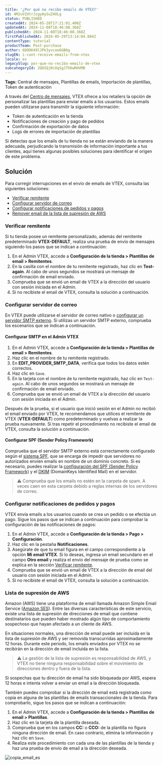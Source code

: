 ```yaml
---
title: '¿Por qué no recibo emails de VTEX?'
id: 4M2uVZdtrJzgyAySuZ4OLg
status: PUBLISHED
createdAt: 2024-05-28T17:21:01.400Z
updatedAt: 2024-11-08T18:46:08.368Z
publishedAt: 2024-11-08T18:46:08.368Z
firstPublishedAt: 2024-05-29T13:14:04.884Z
contentType: tutorial
productTeam: Post-purchase
author: 6DODK49lJPk3yvcoe6GB6g
slugEN: i-cant-receive-emails-from-vtex
locale: es
legacySlug: por-que-no-recibo-emails-de-vtex
subcategoryId: 2Q0IQjRcOqSgJTh6wRHVMB
---
```


**Tags:** Central de mensajes, Plantillas de emails, Importación de plantillas, Token de autenticación

A través del [Centro de mensajes](https://help.vtex.com/es/tutorial/como-funciona-el-message-center--tutorials_84), VTEX ofrece a los retailers la opción de personalizar las plantillas para enviar emails a los usuarios. Estos emails pueden utilizarse para transmitir la siguiente información:
- Token de autenticación en la tienda
-	Notificaciones de creación y pago de pedidos
- Confirmación de exportación de datos
- Logs de errores de importación de plantillas

Si detectas que los emails de tu tienda no se están enviando de la manera adecuada, perjudicando la transmisión de información importante a tus clientes, aquí tienes algunas posibles soluciones para identificar el origen de este problema.

## Solución

Para corregir interrupciones en el envío de emails de VTEX, consulta las siguientes soluciones:

- [Verificar remitente](#verificar-remitente)
- [Configurar servidor de correo](#configurar-servidor-de-correo)
- [Configurar notificaciones de pedidos y pagos](#configurar-notificaciones-de-pedidos-y-pagos)
- [Remover email de la lista de supresión de AWS](#lista-de-supresion-de-aws)

### Verificar remitente

Si tu tienda posee un remitente personalizado, además del remitente predeterminado __VTEX-DEFAULT__, realiza una prueba de envío de mensajes siguiendo los pasos que se indican a continuación:

1. En el Admin VTEX, accede a __Configuración de la tienda > Plantillas de email > Remitentes__.
2. En la casilla con el nombre de tu remitente registrado, haz clic en __Test-again__. Al cabo de unos segundos se mostrará un mensaje de confirmación de email enviado.
3. Comprueba que se envió un email de VTEX a la dirección del usuario con sesión iniciada en el Admin.
4. Si no recibiste el email de VTEX, consulta la solución a continuación.

### Configurar servidor de correo

En VTEX puede utilizarse el servidor de correo nativo o [configurar un servidor SMTP externo](https://help.vtex.com/es/tutorial/personalizando-o-smtp-da-vtex--tutorials_2733). Si utilizas un servidor SMTP externo, comprueba los escenarios que se indican a continuación.

#### Configurar SMTP en el Admin VTEX

1. En el Admin VTEX, accede a __Configuración de la tienda > Plantillas de email > Remitentes__.
2. Haz clic en el nombre de tu remitente registrado.
3. En __EDIT_PROVIDER_SMTP_DATA__, verifica que todos los datos estén correctos.
4. Haz clic en `Save`.
5. En la tarjeta con el nombre de tu remitente registrado, haz clic en `Test-again`. Al cabo de unos segundos se mostrará un mensaje de confirmación de email enviado.
6. Comprueba que se envió un email de VTEX a la dirección del usuario con sesión iniciada en el Admin.

Después de la prueba, si el usuario que inició sesión en el Admin no recibió el email enviado por VTEX, te recomendamos que utilices el remitente de VTEX (__VTEX-DEFAULT__) como predeterminado y vuelvas a realizar la prueba nuevamente. Si tras repetir el procedimiento no recibiste el email de VTEX, consulta la solución a continuación.

#### Configurar SPF (Sender Policy Framework)

Comprueba que el servidor SMTP externo está correctamente configurado según el [sistema SPF](https://help.vtex.com/es/tutorial/configurar-spf--42t0lkl2VyC6Yewc4wA6wI), que se encarga de impedir que servidores no autorizados envíen emails en nombre de un dominio concreto. Si es necesario, puedes realizar la [configuración del SPF (Sender Policy Framework)](https://developers.vtex.com/docs/guides/setting-up-the-spf) y el [DKIM](https://developers.vtex.com/docs/guides/setting-up-dkim-for-transactional-emails) (DomainKeys Identified Mail) en el servidor.

>⚠️ Comprueba que los emails no estén en la carpeta de spam. A veces caen en esta carpeta debido a reglas internas de los servidores de correo.

### Configurar notificaciones de pedidos y pagos

VTEX envía emails a los usuarios cuando se crea un pedido o se efectúa un pago. Sigue los pasos que se indican a continuación para comprobar la configuración de las notificaciones de pagos:

1. En el Admin VTEX, accede a __Configuración de la tienda > Pago > Configuración__.
2. Haz clic en la pestaña __Notificaciones__.
3. Asegúrate de que tu email figura en el campo correspondiente a la opción __Mi email VTEX__. Si lo deseas, ingresa un email secundario en el campo __Otro email__ y realiza el envío del mensaje de prueba como se explica en la sección [Verificar remitente](#verificar-remitente).
4. Comprueba que se envió un email de VTEX a la dirección de email del usuario con sesión iniciada en el Admin.
5. Si no recibiste el email de VTEX, consulta la solución a continuación.

### Lista de supresión de AWS

Amazon (AWS) tiene una plataforma de email llamada Amazon Simple Email Service ([Amazon SES](https://aws.amazon.com/pt/ses/)). Entre las diversas características de este servicio, existe una lista de supresión de direcciones de email que contiene destinatarios que pueden haber mostrado algún tipo de comportamiento sospechoso que hayan afectado a un cliente de AWS.

En situaciones normales, una dirección de email puede ser incluida en la lista de supresión de AWS y ser removida transcurridas aproximadamente 12 horas. Durante este periodo, los emails enviados por VTEX no se recibirán en la dirección de email incluida en la lista.

>⚠️ La gestión de la lista de supresión es responsabilidad de AWS, y VTEX no tiene ninguna responsabilidad sobre el movimiento de direcciones dentro y fuera de la lista.

Si sospechas que tu dirección de email ha sido bloqueada por AWS, espera 12 horas e intenta volver a enviar un email a la dirección bloqueada.

También puedes comprobar si la dirección de email está registrada como copia en alguna de las plantillas de emails transaccionales de la tienda. Para comprobarlo, sigue los pasos que se indican a continuación:

1. En el Admin VTEX, accede a __Configuración de la tienda > Plantillas de email > Plantillas__.
2. Haz clic en la tarjeta de la plantilla deseada.
3. Comprueba que en los campos __CC:__ o __CCO:__ de la plantilla no figura ninguna dirección de email. En caso contrario, elimina la información y haz clic en `Save`.
4. Realiza este procedimiento con cada una de las plantillas de la tienda y haz una prueba de envío de email a la dirección deseada.

![copia_email_es](https://images.ctfassets.net/alneenqid6w5/11EjQQnjcUHp2IHF87gNCy/a31ab802e560774fa1ef533d50dffd88/copia_email_es.png)
